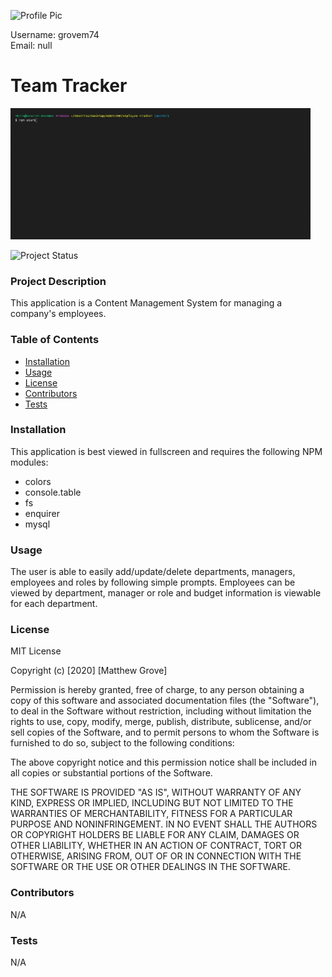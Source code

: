 ![Profile Pic](https://avatars2.githubusercontent.com/u/56848742?v=4) 
  
Username: grovem74<br>
Email: null<br>
     
# Team Tracker

![Team Tracker](/images/TeamTracker.gif)

![Project Status](https://img.shields.io/badge/status-complete-green)&nbsp;      

### Project Description
This application is a Content Management System for managing a company's employees.

### Table of Contents
* [Installation](#installation)
* [Usage](#usage)
* [License](#tests)
* [Contributors](#contributors)
* [Tests](#tests)

### Installation
This application is best viewed in fullscreen and requires the following NPM modules:

* colors
* console.table
* fs
* enquirer
* mysql

### Usage
The user is able to easily add/update/delete departments, managers, employees and roles by following simple prompts. Employees can be viewed by department, manager or role and budget information is viewable for each department.

### License
MIT License  

Copyright (c) [2020] [Matthew Grove]

Permission is hereby granted, free of charge, to any person obtaining a copy
of this software and associated documentation files (the "Software"), to deal
in the Software without restriction, including without limitation the rights
to use, copy, modify, merge, publish, distribute, sublicense, and/or sell
copies of the Software, and to permit persons to whom the Software is
furnished to do so, subject to the following conditions:

The above copyright notice and this permission notice shall be included in all
copies or substantial portions of the Software.

THE SOFTWARE IS PROVIDED "AS IS", WITHOUT WARRANTY OF ANY KIND, EXPRESS OR
IMPLIED, INCLUDING BUT NOT LIMITED TO THE WARRANTIES OF MERCHANTABILITY,
FITNESS FOR A PARTICULAR PURPOSE AND NONINFRINGEMENT. IN NO EVENT SHALL THE
AUTHORS OR COPYRIGHT HOLDERS BE LIABLE FOR ANY CLAIM, DAMAGES OR OTHER
LIABILITY, WHETHER IN AN ACTION OF CONTRACT, TORT OR OTHERWISE, ARISING FROM,
OUT OF OR IN CONNECTION WITH THE SOFTWARE OR THE USE OR OTHER DEALINGS IN THE
SOFTWARE.

### Contributors
N/A

### Tests
N/A